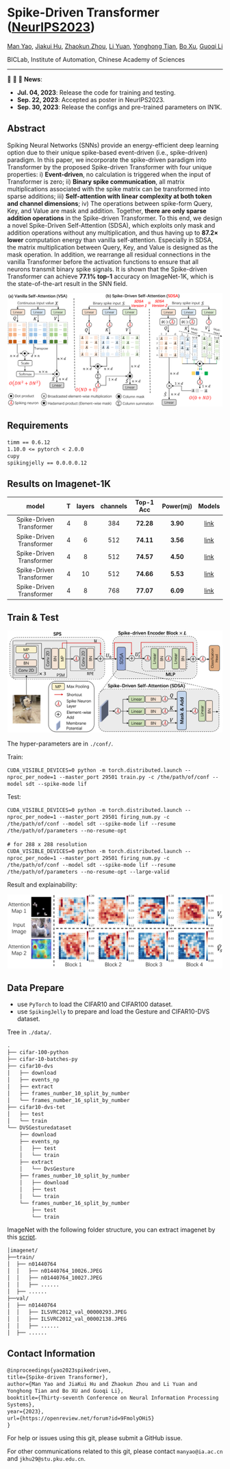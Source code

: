 # Spike-Driven Transformer ([NeurIPS2023](https://openreview.net/forum?id=9FmolyOHi5))

[Man Yao](https://scholar.google.com/citations?user=eE4vvp0AAAAJ), [Jiakui Hu](https://github.com/jkhu29), [Zhaokun Zhou](https://github.com/ZK-Zhou), [Li Yuan](https://yuanli2333.github.io/), [Yonghong Tian](https://scholar.google.com/citations?user=fn6hJx0AAAAJ), [Bo Xu](), [Guoqi Li](https://scholar.google.com/citations?user=qCfE--MAAAAJ&)

BICLab, Institute of Automation, Chinese Academy of Sciences

---

:rocket:  :rocket:  :rocket: **News**:

- **Jul. 04, 2023**: Release the code for training and testing.
- **Sep. 22, 2023**: Accepted as poster in NeurIPS2023.
- **Sep. 30, 2023**: Release the configs and pre-trained parameters on IN1K.

## Abstract

Spiking Neural Networks (SNNs) provide an energy-efficient deep learning option due to their unique spike-based event-driven (i.e., spike-driven) paradigm. In this paper, we incorporate the spike-driven paradigm into Transformer by the proposed Spike-driven Transformer with four unique properties: i) **Event-driven**, no calculation is triggered when the input of Transformer is zero; ii) **Binary spike communication**, all matrix multiplications associated with the spike matrix can be transformed into sparse additions; iii) **Self-attention with linear complexity at both token and channel dimensions**; iv) The operations between spike-form Query, Key, and Value are mask and addition. Together, **there are only sparse addition operations** in the Spike-driven Transformer. To this end, we design a novel Spike-Driven Self-Attention (SDSA), which exploits only mask and addition operations without any multiplication, and thus having up to **87.2× lower** computation energy than vanilla self-attention. Especially in SDSA, the matrix multiplication between Query, Key, and Value is designed as the mask operation. In addition, we rearrange all residual connections in the vanilla Transformer before the activation functions to ensure that all neurons transmit binary spike signals. It is shown that the Spike-driven Transformer can achieve **77.1% top-1** accuracy on ImageNet-1K, which is the state-of-the-art result in the SNN field.

![SDSA](./imgs/Fig_1_main_idea.png)

## Requirements

```python3
timm == 0.6.12
1.10.0 <= pytorch < 2.0.0
cupy
spikingjelly == 0.0.0.0.12
```

## Results on Imagenet-1K

|        **model**         | **T** | **layers** | **channels** | **Top-1 Acc** | **Power(mj)** | **Models** |
| :----------------------: | :---: | :--------: | :----------: | :-----------: | :-----------: | :--------: |
| Spike-Driven Transformer |   4   |     8      |     384      |   **72.28**   |   **3.90**    |    [link](https://drive.google.com/file/d/10oH_zkwB4FDtFLgmZ_lI8e0tFjRzrXyD/view?usp=sharing)    |
| Spike-Driven Transformer |   4   |     6      |     512      |   **74.11**   |   **3.56**    |    [link](https://drive.google.com/file/d/1hsShpFBKYpMK2TmpuoyBFORcLAuMHrx7/view?usp=sharing)    |
| Spike-Driven Transformer |   4   |     8      |     512      |   **74.57**   |   **4.50**    |    [link](https://drive.google.com/file/d/1n59WNSBgP2VyAW2nfJX2Wvx5rgNJEMXI/view?usp=sharing)    |
| Spike-Driven Transformer |   4   |     10     |     512      |   **74.66**   |   **5.53**    |    [link](https://drive.google.com/file/d/1l-c3QY5r4IFmYUmGPZXRHP_W7iC1sdP8/view?usp=sharing)    |
| Spike-Driven Transformer |   4   |     8      |     768      |   **77.07**   |   **6.09**    |    [link](https://drive.google.com/file/d/1R-MaeFV8d2Y0pIGBSjklOGWhaF8dLHf4/view?usp=sharing)    |

## Train & Test

![The architecture of Spike-Driven-Transformer.](./imgs/Fig_2_network_architecture.png)

The hyper-parameters are in `./conf/`.


Train:

```shell
CUDA_VISIBLE_DEVICES=0 python -m torch.distributed.launch --nproc_per_node=1 --master_port 29501 train.py -c /the/path/of/conf --model sdt --spike-mode lif
```

Test:

```shell
CUDA_VISIBLE_DEVICES=0 python -m torch.distributed.launch --nproc_per_node=1 --master_port 29501 firing_num.py -c /the/path/of/conf --model sdt --spike-mode lif --resume /the/path/of/parameters --no-resume-opt

# for 288 x 288 resolution
CUDA_VISIBLE_DEVICES=0 python -m torch.distributed.launch --nproc_per_node=1 --master_port 29501 firing_num.py -c /the/path/of/conf --model sdt --spike-mode lif --resume /the/path/of/parameters --no-resume-opt --large-valid
```

Result and explainability:

![The Attention Map of Spike-Driven Transformer in ImageNet.](./imgs/Fig_3_attention_map.png)

## Data Prepare

- use `PyTorch` to load the CIFAR10 and CIFAR100 dataset.
- use `SpikingJelly` to prepare and load the Gesture and CIFAR10-DVS dataset.

Tree in `./data/`.

```shell
.
├── cifar-100-python
├── cifar-10-batches-py
├── cifar10-dvs
│   ├── download
│   ├── events_np
│   ├── extract
│   ├── frames_number_10_split_by_number
│   └── frames_number_16_split_by_number
├── cifar10-dvs-tet
│   ├── test
│   └── train
└── DVSGesturedataset
    ├── download
    ├── events_np
    │   ├── test
    │   └── train
    ├── extract
    │   └── DvsGesture
    ├── frames_number_10_split_by_number
    │   ├── download
    │   ├── test
    │   └── train
    └── frames_number_16_split_by_number
        ├── test
        └── train
```

ImageNet with the following folder structure, you can extract imagenet by this [script](https://gist.github.com/BIGBALLON/8a71d225eff18d88e469e6ea9b39cef4).

```shell
│imagenet/
├──train/
│  ├── n01440764
│  │   ├── n01440764_10026.JPEG
│  │   ├── n01440764_10027.JPEG
│  │   ├── ......
│  ├── ......
├──val/
│  ├── n01440764
│  │   ├── ILSVRC2012_val_00000293.JPEG
│  │   ├── ILSVRC2012_val_00002138.JPEG
│  │   ├── ......
│  ├── ......
```

## Contact Information

```
@inproceedings{yao2023spikedriven,
title={Spike-driven Transformer},
author={Man Yao and JiaKui Hu and Zhaokun Zhou and Li Yuan and Yonghong Tian and Bo XU and Guoqi Li},
booktitle={Thirty-seventh Conference on Neural Information Processing Systems},
year={2023},
url={https://openreview.net/forum?id=9FmolyOHi5}
}
```

For help or issues using this git, please submit a GitHub issue.

For other communications related to this git, please contact `manyao@ia.ac.cn` and `jkhu29@stu.pku.edu.cn`.
